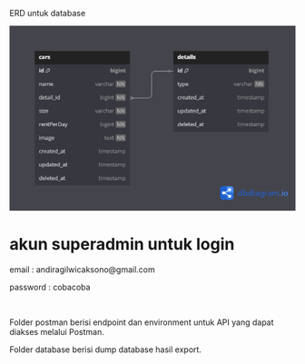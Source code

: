 <p>ERD untuk database</p>
<img src="erd/binar challenge.png">

<h1>akun superadmin untuk login</h1>
<p>email : andiragilwicaksono@gmail.com</p>
<p>password : cobacoba</p>

<br>
<p> Folder postman berisi endpoint dan environment untuk API  yang dapat diakses melalui Postman.</p>
<p> Folder database berisi dump database hasil export.</p>
